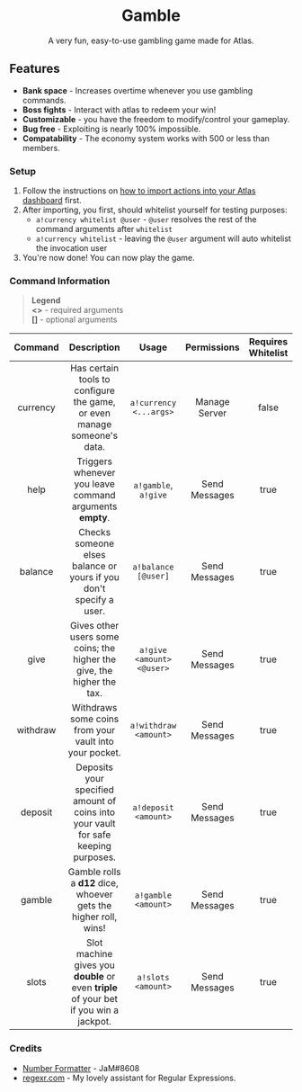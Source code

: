 <div align="center">

# Gamble
A very fun, easy-to-use gambling game made for Atlas.

</div>

## Features

* **Bank space** - Increases overtime whenever you use gambling commands.
* **Boss fights** - Interact with atlas to redeem your win!
* **Customizable** - you have the freedom to modify/control your gameplay.
* **Bug free** - Exploiting is nearly 100% impossible.
* **Compatability** - The economy system works with 500 or less than members.

### Setup

1. Follow the instructions on [how to import actions into your Atlas dashboard](../../README.md#import-actions-from-this-repository-into-your-server) first.
2. After importing, you first, should whitelist yourself for testing purposes:
	* `a!currency whitelist @user` - `@user` resolves the rest of the command arguments after `whitelist`
	* `a!currency whitelist` - leaving the `@user` argument will auto whitelist the invocation user
3. You're now done! You can now play the game.


### Command Information
> **Legend**\
**<>** - required arguments\
**[]** - optional arguments

Command | Description | Usage | Permissions | Requires Whitelist
:---: | :---: | :---: | :---: | :---:
currency | Has certain tools to configure the game, or even manage someone's data. | `a!currency <...args>` | Manage Server | false
help | Triggers whenever you leave command arguments **empty**. | `a!gamble`, `a!give` | Send Messages | true
balance | Checks someone elses balance or yours if you don't specify a user. | `a!balance [@user]` | Send Messages | true
give | Gives other users some coins; the higher the give, the higher the tax. | `a!give <amount> <@user>` | Send Messages | true
withdraw | Withdraws some coins from your vault into your pocket. | `a!withdraw <amount>` | Send Messages | true
deposit | Deposits your specified amount of coins into your vault for safe keeping purposes. | `a!deposit <amount>` | Send Messages | true
gamble | Gamble rolls a **d12** dice, whoever gets the higher roll, wins! | `a!gamble <amount>` | Send Messages | true
slots | Slot machine gives you **double** or even **triple** of your bet if you win a jackpot. | `a!slots <amount>` | Send Messages | true

### Credits
* [Number Formatter](https://github.com/sylo-digital/community-actions/tree/master/Snippets/JaM-NumberFormatter) - JaM#8608
* <a href="https://regexr.com" target="_blank">regexr.com</a> - My lovely assistant for Regular Expressions.
